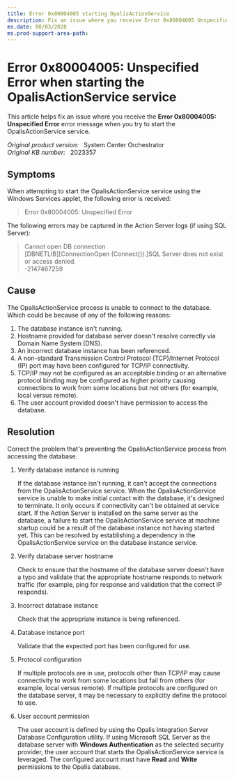 ```yaml
---
title: Error 0x80004005 starting OpalisActionService
description: Fix an issue where you receive Error 0x80004005 Unspecified Error when trying to start the OpalisActionService service.
ms.date: 08/03/2020
ms.prod-support-area-path: 
---
```

# Error 0x80004005: Unspecified Error when starting the OpalisActionService service

This article helps fix an issue where you receive the **Error 0x80004005: Unspecified Error** error message when you try to start the OpalisActionService service.

_Original product version:_ &nbsp; System Center Orchestrator  
_Original KB number:_ &nbsp; 2023357

## Symptoms

When attempting to start the OpalisActionService service using the Windows Services applet, the following error is received:

> Error 0x80004005: Unspecified Error

The following errors may be captured in the Action Server logs (if using SQL Server):

> Cannot open DB connection  
> [DBNETLIB][ConnectionOpen (Connect()).]SQL Server does not exist or access denied.  
> -2147467259

## Cause

The OpalisActionService process is unable to connect to the database. Which could be because of any of the following reasons:

1. The database instance isn't running.
2. Hostname provided for database server doesn't resolve correctly via Domain Name System (DNS).
3. An incorrect database instance has been referenced.
4. A non-standard Transmission Control Protocol (TCP)/Internet Protocol (IP) port may have been configured for TCP/IP connectivity.
5. TCP/IP may not be configured as an acceptable binding or an alternative protocol binding may be configured as higher priority causing connections to work from some locations but not others (for example, local versus remote).
6. The user account provided doesn't have permission to access the database.

## Resolution

Correct the problem that's preventing the OpalisActionService process from accessing the database.

1. Verify database instance is running

    If the database instance isn't running, it can't accept the connections from the OpalisActionService service. When the OpalisActionService service is unable to make initial contact with the database, it's designed to terminate. It only occurs if connectivity can't be obtained at service start. If the Action Server is installed on the same server as the database, a failure to start the OpalisActionService service at machine startup could be a result of the database instance not having started yet. This can be resolved by establishing a dependency in the OpalisActionService service on the database instance service.

2. Verify database server hostname

    Check to ensure that the hostname of the database server doesn't have a typo and validate that the appropriate hostname responds to network traffic (for example, ping for response and validation that the correct IP responds).

3. Incorrect database instance

    Check that the appropriate instance is being referenced.

4. Database instance port

    Validate that the expected port has been configured for use.

5. Protocol configuration

    If multiple protocols are in use, protocols other than TCP/IP may cause connectivity to work from some locations but fail from others (for example, local versus remote). If multiple protocols are configured on the database server, it may be necessary to explicitly define the protocol to use.

6. User account permission

    The user account is defined by using the Opalis Integration Server Database Configuration utility. If using Microsoft SQL Server as the database server with **Windows Authentication** as the selected security provider, the user account that starts the OpalisActionService service is leveraged. The configured account must have **Read** and **Write** permissions to the Opalis database.
